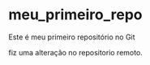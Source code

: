 # meu_primeiro_repo
Este é meu primeiro repositório no Git 

fiz uma alteração no repositorio remoto.
